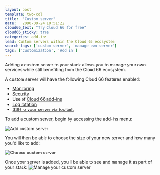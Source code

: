 ```yaml
---
layout: post
template: two-col
title:  "Custom server"
date:   2090-09-24 10:51:22
cloud66_text: "Try Cloud 66 for free"
cloud66_sticky: true
categories: add-ins
lead: Custom servers within the Cloud 66 ecosystem
search-tags: ['custom server', 'manage own server']
tags: ['Customization', 'Add in']
---
```


Adding a custom server to your stack allows you to manage your own services while still benefiting from the Cloud 66 ecosystem.

A custom server will have the following Cloud 66 features enabled:

- [Monitoring](/stack-features/server-monitoring.html)
- [Security](/stack-features/stack-security.html)
- Use of [Cloud 66 add-ins](/add-ins/addins-intro.html)
- [Log rotation](/stack-features/logging.html)
- [SSH to your server via toolbelt](/cloud-66-toolbelt/ssh.html)

To add a custom server, begin by accessing the add-ins menu:

![Add custom server](http://cdn.cloud66.com/images/help/addin_custom_server.png)

You will then be able to choose the size of your new server and how many you'd like to add:

![Choose custom server](http://cdn.cloud66.com/images/help/addin_example_custom_server.png)

Once your server is added, you'll be able to see and manage it as part of your stack:
![Manage your custom server](http://cdn.cloud66.com/images/help/addin_custom_server_screen.png)